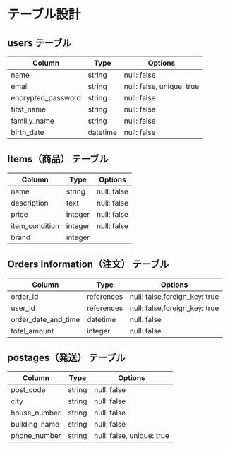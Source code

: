 # テーブル設計

## users テーブル

| Column                    | Type      | Options                   |
| ------------------        | ------    | -----------               |
| name                      | string    | null: false               |
| email                     | string    | null: false, unique: true |
| encrypted_password        | string    | null: false               |
| first_name                | string    | null: false               |
| familly_name              | string    | null: false               |
| birth_date                | datetime  | null: false               |

## Items（商品） テーブル

| Column                   | Type     | Options     |
| ------------------       | ------   | ----------- |
| name                     | string   | null: false |
| description              | text     | null: false |
| price                    | integer  | null: false |
| item_condition           | integer  | null: false |
| brand                    | integer  |             |


## Orders Information（注文） テーブル

| Column                   | Type        | Options     |
| ------------------       | ------      | ----------- |
| order_id                 | references  | null: false,foreign_key: true |
| user_id                  | references  | null: false,foreign_key: true |
| order_date_and_time      | datetime    | null: false |
| total_amount             | integer     | null: false |

## postages（発送） テーブル

| Column                   | Type     | Options     |
| ------------------       | ------   | ----------- |
| post_code                | string   | null: false |
| city                     | string   | null: false |
| house_number             | string   | null: false |
| building_name            | string   | null: false |
| phone_number             | string   | null: false, unique: true |